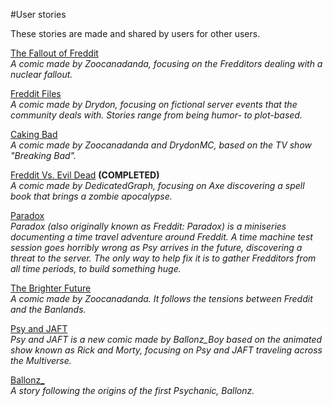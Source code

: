 #User stories

These stories are made and shared by users for other users.

[The Fallout of Freddit](./comics/tfof)  
*A comic made by Zoocanadanda, focusing on the Fredditors dealing with a nuclear fallout.*

[Freddit Files](./comics/fredditfiles)  
*A comic made by Drydon, focusing on fictional server events that the community deals with. Stories range from being humor- to plot-based.* 

[Caking Bad](./comics/cakingbad)                         
*A comic made by Zoocanadanda and DrydonMC, based on the TV show "Breaking Bad".*  

[Freddit Vs. Evil Dead](./comics/evildead)  **(COMPLETED)**          
*A comic made by DedicatedGraph, focusing on Axe discovering a spell book that brings a zombie apocalypse.*          
                      
[Paradox](./comics/paradox)                                       
*Paradox (also originally known as Freddit: Paradox) is a miniseries documenting a time travel adventure around Freddit. A time machine test session goes horribly wrong as Psy arrives in the future, discovering a threat to the server. The only way to help fix it is to gather Fredditors from all time periods, to build something huge.*

[The Brighter Future](./comics/tbf)                    
*A comic made by Zoocanadanda. It follows the tensions between Freddit and the Banlands.*


[Psy and JAFT](./comics/psyandjaft)                   
*Psy and JAFT is a new comic made by Ballonz_Boy based on the animated show known as Rick and Morty, focusing on Psy and JAFT traveling across the Multiverse.*

[Ballonz_](./comics/ballonz_)    
*A story following the origins of the first Psychanic, Ballonz.*